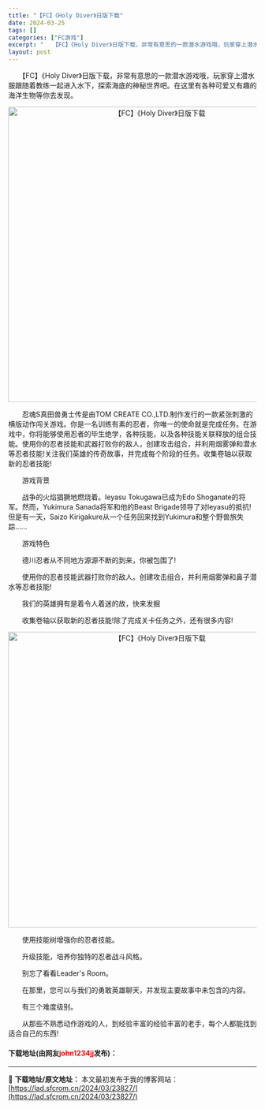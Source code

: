 ```yaml
---
title: "【FC】《Holy Diver》日版下载"
date: 2024-03-25
tags: []
categories: ["FC游戏"]
excerpt: "　　【FC】《Holy Diver》日版下载，非常有意思的一款潜水游戏哦，玩家穿上潜水服跟随着教练一起进入水下，探索海底的神秘世界吧。在这里有各种可爱又有趣的海洋生物等你去发现。 　　忍魂S真田兽勇士传是由TOM CREATE CO.,LTD.制作发行的一款紧张刺激的横版动作闯关游戏。你是一名训练有&hellip;"
layout: post
---
```


 <p>　　【FC】《Holy Diver》日版下载，非常有意思的一款潜水游戏哦，玩家穿上潜水服跟随着教练一起进入水下，探索海底的神秘世界吧。在这里有各种可爱又有趣的海洋生物等你去发现。</p> <p align="center"><img align="" border="0" src="https://lad.sfcrom.cn/wp-content/uploads/2024/03/20240325_660192ed0c15f.png" width="599" alt="【FC】《Holy Diver》日版下载" /></p> <p>　　忍魂S真田兽勇士传是由TOM CREATE CO.,LTD.制作发行的一款紧张刺激的横版动作闯关游戏。你是一名训练有素的忍者，你唯一的使命就是完成任务。在游戏中，你将能够使用忍者的毕生绝学，各种技能，以及各种技能关联释放的组合技能。使用你的忍者技能和武器打败你的敌人，创建攻击组合，并利用烟雾弹和潜水等忍者技能!关注我们英雄的传奇故事，并完成每个阶段的任务。收集卷轴以获取新的忍者技能!</p> <p>　　游戏背景</p> <p>　　战争的火焰猖獗地燃烧着。Ieyasu Tokugawa已成为Edo Shoganate的将军。然而，Yukimura Sanada将军和他的Beast Brigade领导了对Ieyasu的抵抗!但是有一天，Saizo Kirigakure从一个任务回来找到Yukimura和整个野兽旅失踪......</p> <p>　　游戏特色</p> <p>　　德川忍者从不同地方源源不断的到来，你被包围了!</p> <p>　　使用你的忍者技能武器打败你的敌人。创建攻击组合，并利用烟雾弹和鼻子潜水等忍者技能!</p> <p>　　我们的英雄拥有是着令人着迷的故，快来发掘</p> <p>　　收集卷轴以获取新的忍者技能!除了完成关卡任务之外，还有很多内容!</p> <p align="center"><img align="" border="0" src="https://lad.sfcrom.cn/wp-content/uploads/2024/03/20240325_660192eea4ae3.png" width="600" alt="【FC】《Holy Diver》日版下载" /></p> <p>　　使用技能树增强你的忍者技能。</p> <p>　　升级技能，培养你独特的忍者战斗风格。</p> <p>　　别忘了看看Leader&#39;s Room。</p> <p>　　在那里，您可以与我们的勇敢英雄聊天，并发现主要故事中未包含的内容。</p> <p>　　有三个难度级别。</p> <p>　　从那些不熟悉动作游戏的人，到经验丰富的经验丰富的老手，每个人都能找到适合自己的东西!</p> <p><h4>下载地址(由网友<font color="red">john1234jj</font>发布)：</h4></p> 

---
📖 **下载地址/原文地址：** 本文最初发布于我的博客网站：[https://lad.sfcrom.cn/2024/03/23827/](https://lad.sfcrom.cn/2024/03/23827/)
